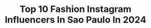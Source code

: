 ---
title: Top 10 Fashion Instagram Influencers In Sao Paulo In 2024
description: >-
  Find top fashion Instagram influencers in Sao Paulo in 2024. Most popular hashtags: #saopaulo #fashion #lookdodia #moda.
platform: Instagram
hits: 325
text_top: Identify the top-rated Instagram accounts on inBeat.
text_bottom: Our database has 325 Instagram influencers like this in Sao Paulo, Brazil for you to pitch.
profiles:
  - username: "_nicolecoelho"
    fullname: >-
      Nicole Coelho
    bio: >-
      Ipatinga, MG - São Paulo, SP 🇧🇷 @megatalents @attomgt 📩 nic.coelo@gmail.com
    location: "Brazil"
    followers: 9231
    engagement: 325
    commentsToLikes: 0.055482
    id: ck0u0qsj3un0f0i1922d2xfa9
    verified: false
    hashtags: "#cachosdivos, #moda, #fashion, #saopaulo"
  - username: "hathane"
    fullname: >-
      Hathane Rezende
    bio: >-
      🙏🏼Amar a Deus sobre todas as coisas! • moda • lifestyle • health • happy ✨@kadoboutique ✨@kadofitness 📩 hathanerezende@gmail.com
    location: "Brazil"
    followers: 31469
    engagement: 260
    commentsToLikes: 0.034345
    id: ck0tvwqw1d4en0i19or1md6x8
    verified: false
    hashtags: "#praia, #ootd, #lookdodia, #muitocharth"
  - username: "rafaela.castelini"
    fullname: >-
      Rafaela Castelini
    bio: >-
      • 𝙽𝙰̃𝙾 𝙰𝚂𝚂𝙸𝚂𝚃𝙰 𝙾𝚂 𝚂𝚃𝙾𝚁𝙸𝙴𝚂 🎯• • 𝙻𝚒𝚏𝚎𝚂𝚝𝚢𝚕𝚎 & 𝙱𝚎𝚊𝚞𝚝𝚢 • • 𝙿𝚊𝚛𝚌𝚎𝚛𝚒𝚊𝚜 | 𝙳𝚒𝚛𝚎𝚌𝚝 📥 • • @luizalbinooficial ❤️💍 • 𝙼𝚊̃𝚎 𝚍𝚘 @thorthor_ •
    location: "Brazil"
    followers: 13190
    engagement: 525
    commentsToLikes: 0.051785
    id: ck8tcnbfi00ga0j78tob0ev1i
    verified: false
    hashtags: "#likeme, #instalikes, #likes4like, #maring"
  - username: "paulabiazin"
    fullname: >-
      PAULA BIAZIN 🇧🇷
    bio: >-
      🎧 DJ 🎶 +550k no TIK TOK 💪🏻Embaixadora @feirabtff 💄 MINHA LOJA - @lojapaulabiazin 🦄Coach @kaminskao @fmiligrama 💍 casada
    location: "Brazil"
    followers: 413493
    engagement: 122
    commentsToLikes: 0.029391
    id: ck6tr6xjsxags0j71q88t20s7
    verified: false
    hashtags: "#fashion, #saopaulo, #lingerie, #mood"
  - username: "rochagabbe"
    fullname: >-
      Gabriel Rocha
    bio: >-
      Androgynous Model🇧🇷 Actor & Influencer Antroposofia e Estilo de Vida🌈🍀✨ Parcerias via Direct 📩📦📤 Contato: gabrielrochafm@gmail.com
    location: "Brazil"
    followers: 20298
    engagement: 1521
    commentsToLikes: 0.019691
    id: ck5qdfo1qvc490i11vz5367zh
    verified: false
    hashtags: "#signos, #vintage, #fashionstyle, #voguebrasil"
  - username: "analuh_of"
    fullname: >-
      Analuh
    bio: >-
      21🌻 Deus/Jesus ✝️ @gremio Free Fire gamer @godesportsoficial 📱 GTA RP SJC📍Gaúcha ♒️ Direito/P. e Marketing📚 #freefire #gtarp
    location: "Brazil"
    followers: 11668
    engagement: 1287
    commentsToLikes: 0.167197
    id: ck14ge1qi4qy60i191i55ztno
    verified: false
    hashtags: "#blogueira, #sjc, #freefirebrasil, #instagram"
  - username: "nickmansph"
    fullname: >-
      NICKMANS GABRIEL
    bio: >-
      Fashion Photographer São Paulo, Brazil ✉️ contato@nickmansgabriel.com.br
    location: "Brazil"
    followers: 6404
    engagement: 453
    commentsToLikes: 0.121846
    id: ck137tbv7d9qx0i197u9xbebo
    verified: false
    hashtags: "#photography, #reels, #reelsinstagram, #reelsbrasil"
  - username: "lyalcantara"
    fullname: >-
      Alyne Alcantara
    bio: >-
      (🌹) fashion • art São Paulo, 1991
    location: "Brazil"
    followers: 60715
    engagement: 638
    commentsToLikes: 0.008637
    id: ck6ty3i8l1gqw0j71wfo8xpwj
    verified: false
    hashtags: "#blackouttuesday"
  - username: "miiablog"
    fullname: >-
      𝓜𝓲𝓲𝓪
    bio: >-
      🌼Tester | Beauty | Fashion 📍São Paulo - SP 👒 Idealizadora @closetnoventaoficial 💛 daughter of God 👣 Belle e Cauê
    location: "Brazil"
    followers: 5620
    engagement: 412
    commentsToLikes: 0.216853
    id: ckaosap38qvnc0i78w489dpwj
    verified: false
    hashtags: "#blogger, #nails, #unhasnaturais, #tbtzao"
  - username: "eliana_leal"
    fullname: >-
      eliana leal
    bio: >-
      - 21🌻 - RJ 🔁 SP - Modelo e influencer - Técnica em prótese Dentária 🔴Frete grátis usando meu código 10898 !
    location: "Brazil"
    followers: 2687
    engagement: 1324
    commentsToLikes: 0.098534
    id: ckaoyh1w7hhu60i78y5hswogo
    verified: false
    hashtags: "#beautifulgirls, #nikegirl, #sunflower, #cachos3b3c"
---